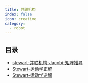 ```yaml
---
title: 并联机构
index: false
icon: creative
category:
  - robot
---
```


 ## 目录
- [stewart-并联机构-Jacobi-矩阵推导](stewart-并联机构-Jacobi-矩阵推导.md)
- [Stewart-运动学正解](Stewart-运动学正解.md)
- [Stewart-运动学逆解](Stewart-运动学逆解.md)
